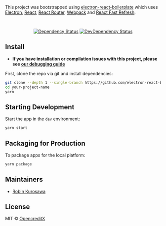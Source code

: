 <p>
  This project was bootstrapped using <a href="https://github.com/electron-react-boilerplate/electron-react-boilerplate">electron-react-boilerplate</a> which uses <a href="https://electron.atom.io/">Electron</a>, <a href="https://facebook.github.io/react/">React</a>, <a href="https://github.com/reactjs/react-router">React Router</a>, <a href="https://webpack.js.org/">Webpack</a> and <a href="https://www.npmjs.com/package/react-refresh">React Fast Refresh</a>.
</p>

<br>

<div align="center">

[![Dependency Status][david-image]][david-url]
[![DevDependency Status][david-dev-image]][david-dev-url]

</div>

## Install

- **If you have installation or compilation issues with this project, please see [our debugging guide](https://github.com/electron-react-boilerplate/electron-react-boilerplate/issues/400)**

First, clone the repo via git and install dependencies:

```bash
git clone --depth 1 --single-branch https://github.com/electron-react-boilerplate/electron-react-boilerplate.git your-project-name
cd your-project-name
yarn
```

## Starting Development

Start the app in the `dev` environment:

```bash
yarn start
```

## Packaging for Production

To package apps for the local platform:

```bash
yarn package
```

## Maintainers

- [Robin Kurosawa](https://github.com/rkuro)

## License

MIT © [OpencreditX](https://github.com/opencreditx)

[david-image]: https://img.shields.io/david/opencreditx/desktop-app.svg
[david-url]: https://david-dm.org/opencreditx/desktop-app
[david-dev-image]: https://img.shields.io/david/dev/opencreditx/desktop-app.svg?label=devDependencies
[david-dev-url]: https://david-dm.org/opencreditx/desktop-app?type=dev
